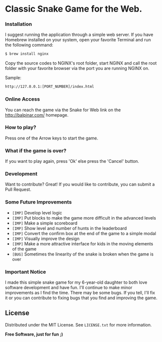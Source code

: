 # Classic Snake Game for the Web.

### Installation
I suggest running the application through a simple web server. If you have Homebrew installed on your system, open your favorite Terminal and run the following command:

```sh
$ brew install nginx
```
Copy the source codes to NGINX's root folder, start NGINX and call the root folder with your favorite browser via the port you are running NGINX on.

Sample:
```sh
http://127.0.0.1:[PORT_NUMBER]/index.html
```
### Online Access
You can reach the game via the Snake for Web link on the http://balpinar.com/ homepage.

### How to play?
Press one of the Arrow keys to start the game.

### What if the game is over?
If you want to play again, press 'Ok' else press the 'Cancel' button.

### Development
Want to contribute? Great! If you would like to contribute, you can submit a Pull Request.

### Some Future Improvements
- `[IMP]` Develop level logic
- `[IMP]` Put blocks to make the game more difficult in the advanced levels
- `[IMP]` Make a simple scoreboard
- `[IMP]` Show level and number of hunts in the leaderboard
- `[IMP]` Convert the confirm box at the end of the game to a simple modal
- `[IMP]` Visually improve the design
- `[IMP]` Make a more attractive interface for kids in the moving elements of the game
- `[BUG]` Sometimes the linearity of the snake is broken when the game is over

### Important Notice
I made this simple snake game for my 6-year-old daughter to both love software development and have fun. I'll continue to make minor improvements as I find the time. There may be some bugs. If you tell, I'll fix it or you can contribute to fixing bugs that you find and improving the game.

## License
Distributed under the MIT License. See `LICENSE.txt` for more information.

**Free Software, just for fun ;)**
